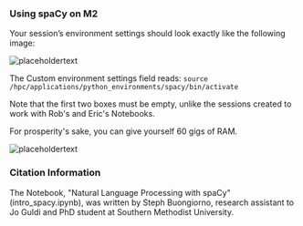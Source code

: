 ### Using spaCy on M2

Your session’s environment settings should look exactly like the following image:

![placeholdertext](https://github.com/stephbuon/digital-history/blob/master/images/source-spacy-m2.png?raw=true)

The Custom environment settings field reads: `source /hpc/applications/python_environments/spacy/bin/activate`

Note that the first two boxes must be empty, unlike the sessions created to work with Rob's and Eric's Notebooks.

For prosperity's sake, you can give yourself 60 gigs of RAM.

![placeholdertext](https://github.com/stephbuon/digital-history/blob/master/images/memory.png?raw=true)

### Citation Information

The Notebook, "Natural Language Processing with spaCy" (intro_spacy.ipynb), was written by Steph Buongiorno, research assistant to Jo Guldi and PhD student at Southern Methodist University.
